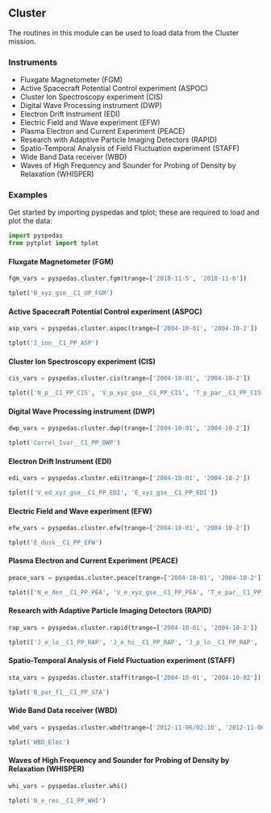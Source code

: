
## Cluster
The routines in this module can be used to load data from the Cluster mission. 

### Instruments
- Fluxgate Magnetometer (FGM)
- Active Spacecraft Potential Control experiment (ASPOC)
- Cluster Ion Spectroscopy experiment (CIS)
- Digital Wave Processing instrument (DWP)
- Electron Drift Instrument (EDI)
- Electric Field and Wave experiment (EFW)
- Plasma Electron and Current Experiment (PEACE)
- Research with Adaptive Particle Imaging Detectors (RAPID)
- Spatio-Temporal Analysis of Field Fluctuation experiment (STAFF)
- Wide Band Data receiver (WBD)
- Waves of High Frequency and Sounder for Probing of Density by Relaxation (WHISPER)

### Examples
Get started by importing pyspedas and tplot; these are required to load and plot the data:

```python
import pyspedas
from pytplot import tplot
```

#### Fluxgate Magnetometer (FGM)

```python
fgm_vars = pyspedas.cluster.fgm(trange=['2018-11-5', '2018-11-6'])

tplot('B_xyz_gse__C1_UP_FGM')
```

#### Active Spacecraft Potential Control experiment (ASPOC)

```python
asp_vars = pyspedas.cluster.aspoc(trange=['2004-10-01', '2004-10-2'])

tplot('I_ion__C1_PP_ASP')
```

#### Cluster Ion Spectroscopy experiment (CIS)

```python
cis_vars = pyspedas.cluster.cis(trange=['2004-10-01', '2004-10-2'])

tplot(['N_p__C1_PP_CIS', 'V_p_xyz_gse__C1_PP_CIS', 'T_p_par__C1_PP_CIS', 'T_p_perp__C1_PP_CIS'])
```

#### Digital Wave Processing instrument (DWP)

```python
dwp_vars = pyspedas.cluster.dwp(trange=['2004-10-01', '2004-10-2'])

tplot('Correl_Ivar__C1_PP_DWP')
```

#### Electron Drift Instrument (EDI)

```python
edi_vars = pyspedas.cluster.edi(trange=['2004-10-01', '2004-10-2'])

tplot(['V_ed_xyz_gse__C1_PP_EDI', 'E_xyz_gse__C1_PP_EDI'])
```

#### Electric Field and Wave experiment (EFW)

```python
efw_vars = pyspedas.cluster.efw(trange=['2004-10-01', '2004-10-2'])

tplot('E_dusk__C1_PP_EFW')
```

#### Plasma Electron and Current Experiment (PEACE)

```python
peace_vars = pyspedas.cluster.peace(trange=['2004-10-01', '2004-10-2'])

tplot(['N_e_den__C1_PP_PEA', 'V_e_xyz_gse__C1_PP_PEA', 'T_e_par__C1_PP_PEA', 'T_e_perp__C1_PP_PEA'])
```

#### Research with Adaptive Particle Imaging Detectors (RAPID)

```python
rap_vars = pyspedas.cluster.rapid(trange=['2004-10-01', '2004-10-2'])

tplot(['J_e_lo__C1_PP_RAP', 'J_e_hi__C1_PP_RAP', 'J_p_lo__C1_PP_RAP', 'J_p_hi__C1_PP_RAP'])
```

#### Spatio-Temporal Analysis of Field Fluctuation experiment (STAFF)

```python
sta_vars = pyspedas.cluster.staff(trange=['2004-10-01', '2004-10-02'])

tplot('B_par_f1__C1_PP_STA')
```

#### Wide Band Data receiver (WBD)

```python
wbd_vars = pyspedas.cluster.wbd(trange=['2012-11-06/02:10', '2012-11-06/02:20'])

tplot('WBD_Elec')
```

#### Waves of High Frequency and Sounder for Probing of Density by Relaxation (WHISPER)

```python
whi_vars = pyspedas.cluster.whi()

tplot('N_e_res__C1_PP_WHI')
```


